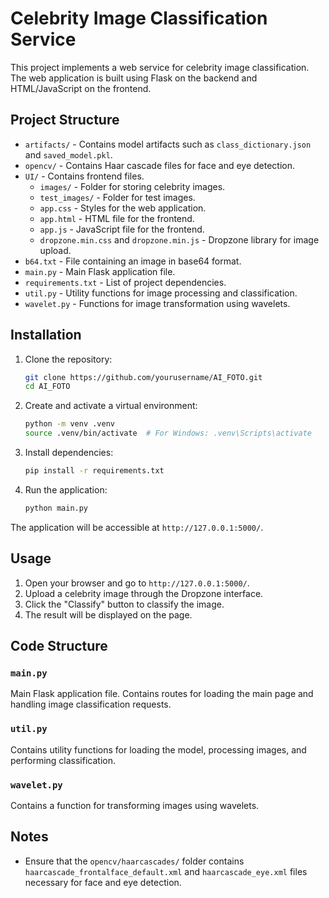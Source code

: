# Celebrity Image Classification Service

This project implements a web service for celebrity image classification. The web application is built using Flask on the backend and HTML/JavaScript on the frontend.

## Project Structure

- `artifacts/` - Contains model artifacts such as `class_dictionary.json` and `saved_model.pkl`.
- `opencv/` - Contains Haar cascade files for face and eye detection.
- `UI/` - Contains frontend files.
  - `images/` - Folder for storing celebrity images.
  - `test_images/` - Folder for test images.
  - `app.css` - Styles for the web application.
  - `app.html` - HTML file for the frontend.
  - `app.js` - JavaScript file for the frontend.
  - `dropzone.min.css` and `dropzone.min.js` - Dropzone library for image upload.
- `b64.txt` - File containing an image in base64 format.
- `main.py` - Main Flask application file.
- `requirements.txt` - List of project dependencies.
- `util.py` - Utility functions for image processing and classification.
- `wavelet.py` - Functions for image transformation using wavelets.

## Installation

1. Clone the repository:
    ```bash
    git clone https://github.com/yourusername/AI_FOTO.git
    cd AI_FOTO
    ```

2. Create and activate a virtual environment:
    ```bash
    python -m venv .venv
    source .venv/bin/activate  # For Windows: .venv\Scripts\activate
    ```

3. Install dependencies:
    ```bash
    pip install -r requirements.txt
    ```

4. Run the application:
    ```bash
    python main.py
    ```

The application will be accessible at `http://127.0.0.1:5000/`.

## Usage

1. Open your browser and go to `http://127.0.0.1:5000/`.
2. Upload a celebrity image through the Dropzone interface.
3. Click the "Classify" button to classify the image.
4. The result will be displayed on the page.

## Code Structure

### `main.py`
Main Flask application file. Contains routes for loading the main page and handling image classification requests.

### `util.py`
Contains utility functions for loading the model, processing images, and performing classification.

### `wavelet.py`
Contains a function for transforming images using wavelets.

## Notes

- Ensure that the `opencv/haarcascades/` folder contains `haarcascade_frontalface_default.xml` and `haarcascade_eye.xml` files necessary for face and eye detection.
